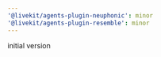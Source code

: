 ```yaml
---
'@livekit/agents-plugin-neuphonic': minor
'@livekit/agents-plugin-resemble': minor
---
```


initial version
